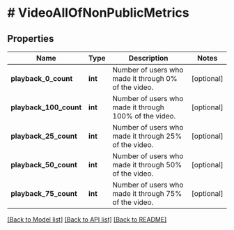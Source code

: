 # # VideoAllOfNonPublicMetrics

## Properties

Name | Type | Description | Notes
------------ | ------------- | ------------- | -------------
**playback_0_count** | **int** | Number of users who made it through 0% of the video. | [optional]
**playback_100_count** | **int** | Number of users who made it through 100% of the video. | [optional]
**playback_25_count** | **int** | Number of users who made it through 25% of the video. | [optional]
**playback_50_count** | **int** | Number of users who made it through 50% of the video. | [optional]
**playback_75_count** | **int** | Number of users who made it through 75% of the video. | [optional]

[[Back to Model list]](../../README.md#models) [[Back to API list]](../../README.md#endpoints) [[Back to README]](../../README.md)
